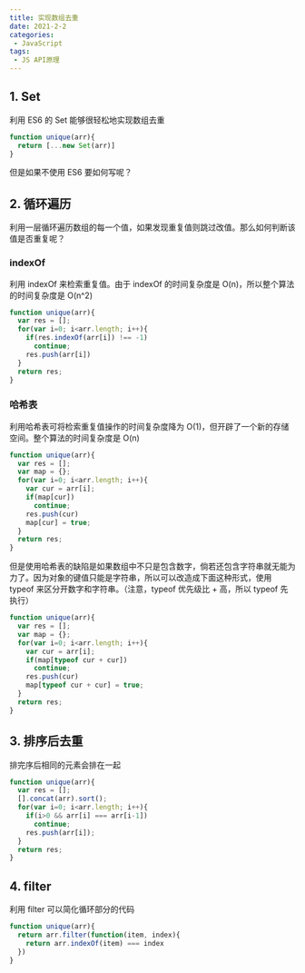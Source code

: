 ```yaml
---
title: 实现数组去重
date: 2021-2-2
categories:
 - JavaScript
tags:
 - JS API原理
---
```




## 1. Set

利用 ES6 的 Set 能够很轻松地实现数组去重

```js
function unique(arr){
  return [...new Set(arr)]
}
```

但是如果不使用 ES6 要如何写呢？



## 2. 循环遍历

利用一层循环遍历数组的每一个值，如果发现重复值则跳过改值。那么如何判断该值是否重复呢？

### indexOf

利用 indexOf 来检索重复值。由于 indexOf 的时间复杂度是 O(n)，所以整个算法的时间复杂度是 O(n^2)

```js
function unique(arr){
  var res = [];
  for(var i=0; i<arr.length; i++){
    if(res.indexOf(arr[i]) !== -1)
      continue;
    res.push(arr[i])
  }
  return res;
}
```

### 哈希表

利用哈希表可将检索重复值操作的时间复杂度降为 O(1)，但开辟了一个新的存储空间。整个算法的时间复杂度是 O(n)

```js
function unique(arr){
  var res = [];
  var map = {};
  for(var i=0; i<arr.length; i++){
    var cur = arr[i];
    if(map[cur])
      continue;
    res.push(cur)
    map[cur] = true;
  }
  return res;
}
```

但是使用哈希表的缺陷是如果数组中不只是包含数字，倘若还包含字符串就无能为力了。因为对象的键值只能是字符串，所以可以改造成下面这种形式，使用 typeof 来区分开数字和字符串。（注意，typeof 优先级比 + 高，所以 typeof 先执行）

```js
function unique(arr){
  var res = [];
  var map = {};
  for(var i=0; i<arr.length; i++){
    var cur = arr[i];
    if(map[typeof cur + cur])
      continue;
    res.push(cur)
    map[typeof cur + cur] = true;
  }
  return res;
}
```



## 3. 排序后去重

排完序后相同的元素会排在一起

```js
function unique(arr){
  var res = [];
  [].concat(arr).sort();
  for(var i=0; i<arr.length; i++){
    if(i>0 && arr[i] === arr[i-1])
      continue;
    res.push(arr[i]);
  }
  return res;
}
```



## 4. filter

利用 filter 可以简化循环部分的代码

```js
function unique(arr){
  return arr.filter(function(item, index){
    return arr.indexOf(item) === index
  })
}
```

